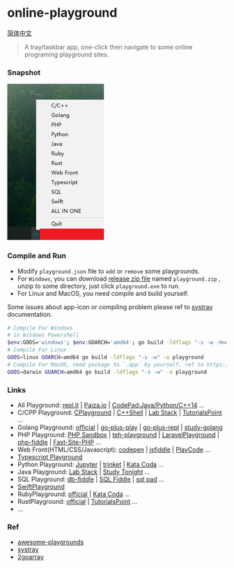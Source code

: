 # online-playground

[简体中文](readme_zh-CN.md)

>   A tray/taskbar app, one-click then navigate to some online programing playground sites.

### Snapshot

![](snapshot.png)

### Compile and Run

- Modify `playground.json` file to `add` or `remove` some playgrounds.
- For `Windows`, you can download [release zip file](https://github.com/ycrao/learning_golang/releases) named `playground.zip` , unzip to some directory, just click `playground.exe` to run.
- For Linux and MacOS, you need compile and build yourself.

Some issues about app-icon or compiling problem please ref to [systray](https://github.com/getlantern/systray) documentation.

```bash
# Compile For Windows
# in Windows Powershell
$env:GOOS='windows'; $env:GOARCH='amd64'; go build -ldflags "-s -w -H=windowsgui" -o playground.exe; $env:GOGS=''; $env:GOARCH='';
# Compile For Linux
GOOS=linux GOARCH=amd64 go build -ldflags "-s -w" -o playground
# Compile For MacOS, need package to `.app` by yourself, ref to https://github.com/getlantern/systray#macos
GOOS=darwin GOARCH=amd64 go build -ldflags "-s -w" -o playground
```

### Links

- All Playground: [repl.it](https://repl.it/) | [Paiza.io](https://paiza.io/en) | [CodePad:Java/Python/C++14](http://codepad.yenhsuan.xyz/) ...
- C/CPP Playground: [CPlayground](https://cplayground.com/) | [C++Shell](http://cpp.sh/) | [Lab Stack](https://code.labstack.com/cpp) | [TutorialsPoint](https://www.tutorialspoint.com/compile_cpp_online.php) ...
- Golang Playground: [official](https://play.golang.org/) | [go-plus-play](https://play.goplus.org/) | [go-plus-repl](https://repl.goplus.org/) | [study-golang](https://play.studygolang.com/)
- PHP Playground: [PHP Sandbox](https://sandbox.onlinephpfunctions.com/) | [teh-playground](https://www.tehplayground.com/) | [LaravelPlayground](https://laravelplayground.com/#/) | [php-fiddle](http://phpfiddle.org/) | [Fast-Site-PHP](https://www.fastsitephp.com/en/playground) ...
- Web Front(HTML/CSS/Javascript): [codepen](https://codepen.io/) | [jsfiddle](https://jsfiddle.net/) | [PlayCode](https://playcode.io/empty/) ...
- [Typescript Playground](https://www.typescriptlang.org/play/)
- Python Playground: [Jupyter](https://jupyter.org/) | [trinket](https://trinket.io/python) | [Kata Coda](https://www.katacoda.com/courses/python/playground) ...
- Java Playground: [Lab Stack](https://code.labstack.com/java) | [Study Tonight](https://www.studytonight.com/code/playground/java/) ...
- SQL Playground: [db-fiddle](https://www.db-fiddle.com/) | [SQL Fiddle](http://sqlfiddle.com/) | [sql pad](https://sqlpad.io/playground/) ...
- [SwiftPlayground](http://online.swiftplayground.run/)
- RubyPlayground: [official](https://try.ruby-lang.org/playground/) | [Kata Coda](https://www.katacoda.com/courses/ruby/playground) ...
- RustPlayground: [official](https://play.rust-lang.org/) | [TutorialsPoint](https://www.tutorialspoint.com/compile_rust_online.php) ...
- ...

### Ref

- [awesome-playgrounds](https://github.com/ymyzk/awesome-playgrounds)
- [systray](https://github.com/getlantern/systray)
- [2goarray](https://github.com/cratonica/2goarray)